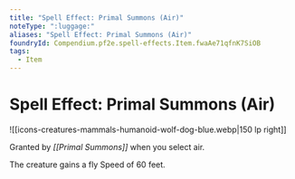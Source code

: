 ```yaml
---
title: "Spell Effect: Primal Summons (Air)"
noteType: ":luggage:"
aliases: "Spell Effect: Primal Summons (Air)"
foundryId: Compendium.pf2e.spell-effects.Item.fwaAe71qfnK7SiOB
tags:
  - Item
---
```


# Spell Effect: Primal Summons (Air)
![[icons-creatures-mammals-humanoid-wolf-dog-blue.webp|150 lp right]]

Granted by _[[Primal Summons]]_ when you select air.

The creature gains a fly Speed of 60 feet.
